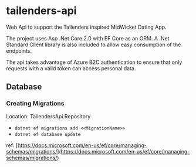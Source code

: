 # tailenders-api

Web Api to support the Tailenders inspired MidWicket Dating App.  

The project uses Asp .Net Core 2.0 with EF Core as an ORM. A .Net Standard Client library is also included to allow easy consumption of the endpoints.  

The api takes advantage of Azure B2C authentication to ensure that only requests with a valid token can access personal data.

## Database

### Creating Migrations

Location: TailendersApi.Repository  

* `dotnet ef migrations add <<MigrationName>>`
* `dotnet ef database update`

ref: [https://docs.microsoft.com/en-us/ef/core/managing-schemas/migrations/](https://docs.microsoft.com/en-us/ef/core/managing-schemas/migrations/)
